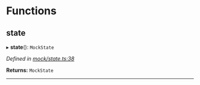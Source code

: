 

# Functions

<a id="state"></a>

##  state

▸ **state**(): `MockState`

*Defined in [mock/state.ts:38](https://github.com/polkadot-js/api/blob/94a202f/packages/rpc-provider/src/mock/state.ts#L38)*

**Returns:** `MockState`

___

